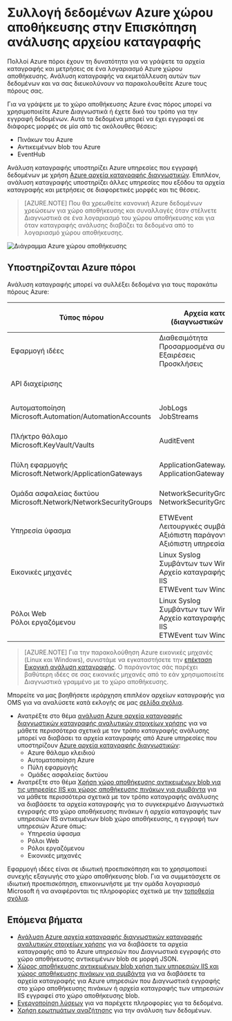 <properties
    pageTitle="Συλλογή δεδομένων Azure χώρου αποθήκευσης στην Επισκόπηση ανάλυσης αρχείου καταγραφής | Microsoft Azure"
    description="Azure πόρους να συντάξετε τα αρχεία καταγραφής και μετρήσεις σε ένα λογαριασμό Azure χώρου αποθήκευσης, συχνά, χρησιμοποιώντας τα Διαγνωστικά Azure. Ανάλυση καταγραφής μπορεί να ευρετηρίου αυτά τα δεδομένα και να είναι με δυνατότητα αναζήτησης."
    services="log-analytics"
    documentationCenter=""
    authors="bandersmsft"
    manager="jwhit"
    editor=""/>

<tags
    ms.service="log-analytics"
    ms.workload="na"
    ms.tgt_pltfrm="na"
    ms.devlang="na"
    ms.topic="article"
    ms.date="10/10/2016"
    ms.author="banders"/>

# <a name="collecting-azure-storage-data-in-log-analytics-overview"></a>Συλλογή δεδομένων Azure χώρου αποθήκευσης στην Επισκόπηση ανάλυσης αρχείου καταγραφής

Πολλοί Azure πόροι έχουν τη δυνατότητα για να γράψετε τα αρχεία καταγραφής και μετρήσεις σε ένα λογαριασμό Azure χώρου αποθήκευσης. Ανάλυση καταγραφής να εκμετάλλευση αυτών των δεδομένων και να σας διευκολύνουν να παρακολουθείτε Azure τους πόρους σας.

Για να γράψετε με το χώρο αποθήκευσης Azure ένας πόρος μπορεί να χρησιμοποιείτε Azure Διαγνωστικά ή έχετε δικό του τρόπο για την εγγραφή δεδομένων. Αυτά τα δεδομένα μπορεί να έχει εγγραφεί σε διάφορες μορφές σε μία από τις ακόλουθες θέσεις:

+ Πινάκων του Azure
+ Αντικειμένων blob του Azure
+ EventHub

Ανάλυση καταγραφής υποστηρίζει Azure υπηρεσίες που εγγραφή δεδομένων με χρήση [Azure αρχεία καταγραφής διαγνωστικών](../monitoring-and-diagnostics/monitoring-overview-of-diagnostic-logs.md). Επιπλέον, ανάλυση καταγραφής υποστηρίζει άλλες υπηρεσίες που εξόδου τα αρχεία καταγραφής και μετρήσεις σε διαφορετικές μορφές και τις θέσεις.  

>[AZURE.NOTE] Που θα χρεωθείτε κανονική Azure δεδομένων χρεώσεων για χώρο αποθήκευσης και συναλλαγές όταν στέλνετε Διαγνωστικά σε ένα λογαριασμό του χώρου αποθήκευσης και για όταν καταγραφής ανάλυσης διαβάζει τα δεδομένα από το λογαριασμό χώρου αποθήκευσης.

![Διάγραμμα Azure χώρου αποθήκευσης](media/log-analytics-azure-storage/azure-storage-diagram.png)

## <a name="supported-azure-resources"></a>Υποστηρίζονται Azure πόροι

Ανάλυση καταγραφής μπορεί να συλλέξει δεδομένα για τους παρακάτω πόρους Azure:

| Τύπος πόρου | Αρχεία καταγραφής (διαγνωστικών κατηγορίες) | Λύση ανάλυσης αρχείου καταγραφής |
| --------------------------------------- | -------------------------------- | --------------- |
| Εφαρμογή ιδέες | Διαθεσιμότητα <br> Προσαρμοσμένα συμβάντα <br> Εξαιρέσεις <br> Προσκλήσεις <br> | Εφαρμογή ιδέες (έκδοση Preview) |
| API διαχείρισης | | *κανένας* (Έκδοση preview) |
| Αυτοματοποίηση <br> Microsoft.Automation/AutomationAccounts | JobLogs <br> JobStreams          | AzureAutomation (έκδοση Preview) |
| Πλήκτρο θάλαμο <br> Microsoft.KeyVault/Vaults               | AuditEvent                       | KeyVault (έκδοση Preview) |
| Πύλη εφαρμογής <br> Microsoft.Network/ApplicationGateways   | ApplicationGatewayAccessLog <br> ApplicationGatewayPerformanceLog | AzureNetworking (έκδοση Preview) |
| Ομάδα ασφαλείας δικτύου <br> Microsoft.Network/NetworkSecurityGroups | NetworkSecurityGroupEvent <br> NetworkSecurityGroupRuleCounter | AzureNetworking (έκδοση Preview) |
| Υπηρεσία ύφασμα                          | ETWEvent <br> Λειτουργικές συμβάντος <br> Αξιόπιστη παράγοντα συμβάντος <br> Αξιόπιστη υπηρεσία συμβάντος| ServiceFabric (έκδοση Preview) |
| Εικονικές μηχανές | Linux Syslog <br> Συμβάντων των Windows <br> Αρχείο καταγραφής των υπηρεσιών IIS <br> ETWEvent των Windows | *Κανένας* |
| Ρόλοι Web <br> Ρόλοι εργαζόμενου | Linux Syslog <br> Συμβάντων των Windows <br> Αρχείο καταγραφής των υπηρεσιών IIS <br> ETWEvent των Windows | *Κανένας* |

>[AZURE.NOTE] Για την παρακολούθηση Azure εικονικές μηχανές (Linux και Windows), συνιστάμε να εγκαταστήσετε την [επέκταση Εικονική ανάλυση καταγραφής](log-analytics-azure-vm-extension.md). Ο παράγοντας σάς παρέχει βαθύτερη ιδέες σε σας εικονικές μηχανές από το εάν χρησιμοποιείτε Διαγνωστικά γραμμένο με το χώρο αποθήκευσης.

Μπορείτε να μας βοηθήσετε ιεράρχηση επιπλέον αρχείων καταγραφής για OMS για να αναλύσετε κατά εκλογής σε μας [σελίδα σχόλια](http://feedback.azure.com/forums/267889-azure-log-analytics/category/88086-log-management-and-log-collection-policy).


- Ανατρέξτε στο θέμα [ανάλυση Azure αρχεία καταγραφής διαγνωστικών καταγραφής αναλυτικών στοιχείων χρήσης](log-analytics-azure-storage-json.md) για να μάθετε περισσότερα σχετικά με τον τρόπο καταγραφής ανάλυσης μπορεί να διαβάσει τα αρχεία καταγραφής από Azure υπηρεσίες που υποστηρίζουν [Azure αρχεία καταγραφής διαγνωστικών](../monitoring-and-diagnostics/monitoring-overview-of-diagnostic-logs.md):
  - Azure θάλαμο κλειδιού
  - Αυτοματοποίηση Azure
  - Πύλη εφαρμογής
  - Ομάδες ασφαλείας δικτύου
- Ανατρέξτε στο θέμα [Χρήση χώρο αποθήκευσης αντικειμένων blob για τις υπηρεσίες IIS και χώρος αποθήκευσης πινάκων για συμβάντα](log-analytics-azure-storage-iis-table.md) για να μάθετε περισσότερα σχετικά με τον τρόπο καταγραφής ανάλυσης να διαβάσετε τα αρχεία καταγραφής για το συγκεκριμένο Διαγνωστικά εγγραφής στο χώρο αποθήκευσης πινάκων ή αρχεία καταγραφής των υπηρεσιών IIS αντικειμένων blob χώρο αποθήκευσης, η εγγραφή των υπηρεσιών Azure όπως:
  - Υπηρεσία ύφασμα
  - Ρόλοι Web
  - Ρόλοι εργαζόμενου
  - Εικονικές μηχανές


Εφαρμογή ιδέες είναι σε ιδιωτική προεπισκόπηση και το χρησιμοποιεί συνεχής εξαγωγής στο χώρο αποθήκευσης blob. Για να συμμετάσχετε σε ιδιωτική προεπισκόπηση, επικοινωνήστε με την ομάδα λογαριασμό Microsoft ή να αναφέρονται τις πληροφορίες σχετικά με την [τοποθεσία σχόλια](https://feedback.azure.com/forums/267889-log-analytics/suggestions/6519248-integration-with-app-insights).

## <a name="next-steps"></a>Επόμενα βήματα

- [Ανάλυση Azure αρχεία καταγραφής διαγνωστικών καταγραφής αναλυτικών στοιχείων χρήσης](log-analytics-azure-storage-json.md) για να διαβάσετε τα αρχεία καταγραφής από το Azure υπηρεσιών που Διαγνωστικά εγγραφής στο χώρο αποθήκευσης αντικειμένων blob σε μορφή JSON.
- [Χώρος αποθήκευσης αντικειμένων blob χρήση των υπηρεσιών IIS και χώρος αποθήκευσης πινάκων για συμβάντα](log-analytics-azure-storage-iis-table.md) για να διαβάσετε τα αρχεία καταγραφής για Azure υπηρεσιών που Διαγνωστικά εγγραφής στο χώρο αποθήκευσης πινάκων ή αρχεία καταγραφής των υπηρεσιών IIS εγγραφεί στο χώρο αποθήκευσης blob.
- [Ενεργοποίηση λύσεων](log-analytics-add-solutions.md) για να παρέχετε πληροφορίες για τα δεδομένα.
- [Χρήση ερωτημάτων αναζήτησης](log-analytics-log-searches.md) για την ανάλυση των δεδομένων.
